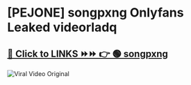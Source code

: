
 # [PEJONE] songpxng Onlyfans Leaked videorladq

## <h2><a href="https://clipsfans.com/songpxng&ref=git">🔗 Click to LINKS ⏩⏩ 👉 🟢 songpxng </a></h2>

<a href="https://clipsfans.com/songpxng&ref=git" rel="nofollow" data-target="animated-image.originalLink"><img src="https://i.ibb.co.com/xMMVF88/686577567.gif" alt="Viral Video Original" style="max-width: 100%; display: inline-block;" data-target="animated-image.originalImage"></a>

